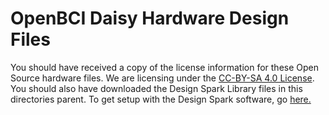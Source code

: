 # OpenBCI Daisy Hardware Design Files


You should have received a copy of the license information for these Open Source hardware files. We are licensing under the [CC-BY-SA 4.0 License](http://creativecommons.org/licenses/by-sa/4.0/legalcode). You should also have downloaded the Design Spark Library files in this directories parent. To get setup with the Design Spark software, go [here.](https://github.com/OpenBCI/V3_Hardware_Design_Files/blob/master/README.md)

